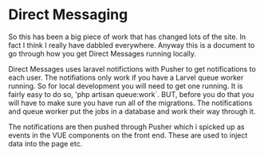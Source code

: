 # Direct Messaging
So this has been a big piece of work that has changed lots of the site.  In fact I think I really have dabbled everywhere.  Anyway this is a document to go through how you get Direct Messages running locally.

Direct Messages uses laravel notifictions with Pusher to get notifications to each user.  The notifiations only work if you have a Larvel queue worker running.  So for local development you will need to get one running.  It is fairly easy to do so, 'php artisan queue:work`.  BUT, before you do that you will have to make sure you have run all of the migrations.  The notifications and queue worker put the jobs in a database and work their way through it.

The notifications are then pushed through Pusher which i spicked up as events in the VUE components on the front end.  These are used to inject data into the page etc.



